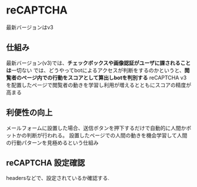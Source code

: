 # reCAPTCHA

最新バージョンはv3

## 仕組み

最新バージョン(v3)では、**チェックボックスや画像認証がユーザに課されることは**一切ない
では、どうやってbotによるアクセスが判断をするのかというと、**閲覧者のページ内での行動をスコアとして算出しbotを判別する**
reCAPTCHA v3を配置したページで閲覧者の動きを学習し利用が増えるとともにスコアの精度が高まる

## 利便性の向上

メールフォームに設置した場合、送信ボタンを押下するだけで自動的に人間かボットかの判断が行われる。
設置したページでの人間の動きを機会学習して人間の行動パターンを見極めるという仕組み

## reCAPTCHA 設定確認

headersなどで、設定されているか確認する.
